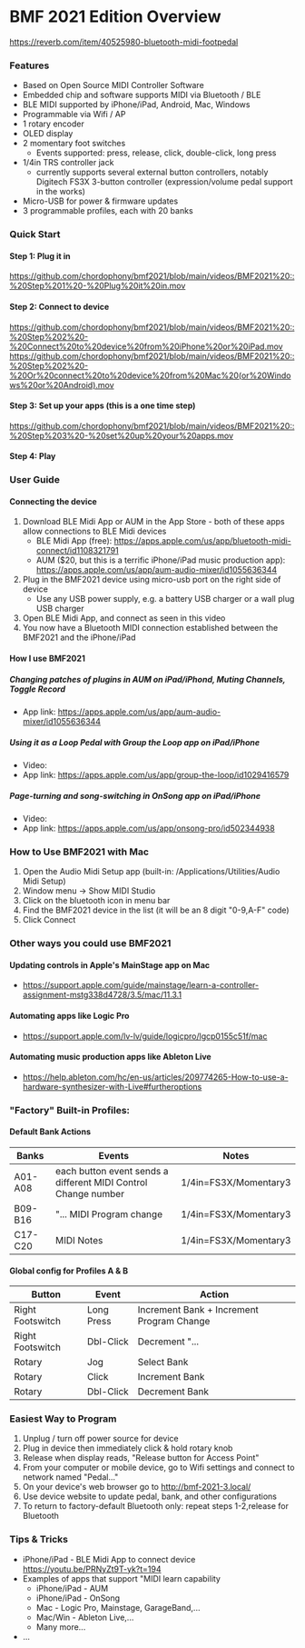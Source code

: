 # BMF 2021 Edition Overview
https://reverb.com/item/40525980-bluetooth-midi-footpedal

### Features
 - Based on Open Source MIDI Controller Software
 - Embedded chip and software supports MIDI via Bluetooth / BLE
 - BLE MIDI supported by iPhone/iPad, Android, Mac, Windows
 - Programmable via Wifi / AP
 - 1 rotary encoder
 - OLED display
 - 2 momentary foot switches
   - Events supported:  press, release, click, double-click, long press
 - 1/4in TRS controller jack 
   - currently supports several external button controllers, notably Digitech FS3X 3-button controller (expression/volume pedal support in the works)
 - Micro-USB for power & firmware updates
 - 3 programmable profiles, each with 20 banks

### Quick Start

#### Step 1: Plug it in
https://github.com/chordophony/bmf2021/blob/main/videos/BMF2021%20::%20Step%201%20-%20Plug%20it%20in.mov

#### Step 2: Connect to device
https://github.com/chordophony/bmf2021/blob/main/videos/BMF2021%20::%20Step%202%20-%20Connect%20to%20device%20from%20iPhone%20or%20iPad.mov
https://github.com/chordophony/bmf2021/blob/main/videos/BMF2021%20::%20Step%202%20-%20Or%20connect%20to%20device%20from%20Mac%20(or%20Windows%20or%20Android).mov

#### Step 3: Set up your apps (this is a one time step)
https://github.com/chordophony/bmf2021/blob/main/videos/BMF2021%20::%20Step%203%20-%20set%20up%20your%20apps.mov

#### Step 4: Play

### User Guide
#### Connecting the device
1. Download BLE Midi App or AUM in the App Store - both of these apps allow connections to BLE Midi devices
   - BLE Midi App (free):  https://apps.apple.com/us/app/bluetooth-midi-connect/id1108321791
   - AUM ($20, but this is a terrific iPhone/iPad music production app):  https://apps.apple.com/us/app/aum-audio-mixer/id1055636344
2. Plug in the BMF2021 device using micro-usb port on the right side of device
   - Use any USB power supply, e.g. a battery USB charger or a wall plug USB charger
3. Open BLE Midi App, and connect as seen in this video
4. You now have a Bluetooth MIDI connection established between the BMF2021 and the iPhone/iPad

#### How I use BMF2021
##### Changing patches of plugins in AUM on iPad/iPhond, Muting Channels, Toggle Record
 - App link:  https://apps.apple.com/us/app/aum-audio-mixer/id1055636344
##### Using it as a Loop Pedal with Group the Loop app on iPad/iPhone
 - Video:
 - App link:  https://apps.apple.com/us/app/group-the-loop/id1029416579
##### Page-turning and song-switching in OnSong app on iPad/iPhone
 - Video:
 - App link:  https://apps.apple.com/us/app/onsong-pro/id502344938

### How to Use BMF2021 with Mac
1. Open the Audio Midi Setup app (built-in:  /Applications/Utilities/Audio Midi Setup)
2. Window menu -> Show MIDI Studio
3. Click on the bluetooth icon in menu bar
4. Find the BMF2021 device in the list (it will be an 8 digit "0-9,A-F" code)
5. Click Connect

### Other ways you could use BMF2021
#### Updating controls in Apple's MainStage app on Mac
 - https://support.apple.com/guide/mainstage/learn-a-controller-assignment-mstg338d4728/3.5/mac/11.3.1
#### Automating apps like Logic Pro
 - https://support.apple.com/lv-lv/guide/logicpro/lgcp0155c51f/mac
#### Automating music production apps like Ableton Live
 - https://help.ableton.com/hc/en-us/articles/209774265-How-to-use-a-hardware-synthesizer-with-Live#furtheroptions

### "Factory" Built-in Profiles:

#### Default Bank Actions

|Banks|Events|Notes|
|---|---|---|
|A01-A08|each button event sends a different MIDI Control Change number|1/4in=FS3X/Momentary3|
|B09-B16|"... MIDI Program change|1/4in=FS3X/Momentary3|
|C17-C20|MIDI Notes|1/4in=FS3X/Momentary3|

#### Global config for Profiles A & B

|Button|Event|Action|
|---|---|---|
|Right Footswitch|Long Press|Increment Bank + Increment Program Change|
|Right Footswitch|Dbl-Click|Decrement "...|
|Rotary|Jog|Select Bank|
|Rotary|Click|Increment Bank|
|Rotary|Dbl-Click|Decrement Bank|


### Easiest Way to Program

1. Unplug / turn off power source for device
2. Plug in device then immediately click & hold rotary knob
3. Release when display reads, "Release button for Access Point"
4. From your computer or mobile device, go to Wifi settings and connect to network named "Pedal..."
5. On your device's web browser go to http://bmf-2021-3.local/
6. Use device website to update pedal, bank, and other configurations
7. To return to factory-default Bluetooth only:  repeat steps 1-2,release for Bluetooth

### Tips & Tricks
 - iPhone/iPad - BLE Midi App to connect device https://youtu.be/PRNyZt9T-yk?t=194
 - Examples of apps that support "MIDI learn capability
   - iPhone/iPad - AUM
   - iPhone/iPad - OnSong
   - Mac - Logic Pro, Mainstage, GarageBand,...
   - Mac/Win - Ableton Live,...
   - Many more...
 - ...
